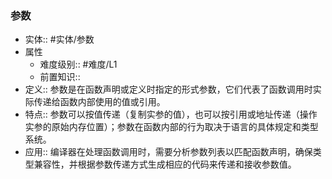 ###  参数 
- 实体:: #实体/参数 
- 属性
	- 难度级别:: #难度/L1 
	- 前置知识::
- 定义:: 参数是在函数声明或定义时指定的形式参数，它们代表了函数调用时实际传递给函数内部使用的值或引用。
- 特点:: 参数可以按值传递（复制实参的值），也可以按引用或地址传递（操作实参的原始内存位置）；参数在函数内部的行为取决于语言的具体规定和类型系统。
- 应用:: 编译器在处理函数调用时，需要分析参数列表以匹配函数声明，确保类型兼容性，并根据参数传递方式生成相应的代码来传递和接收参数值。